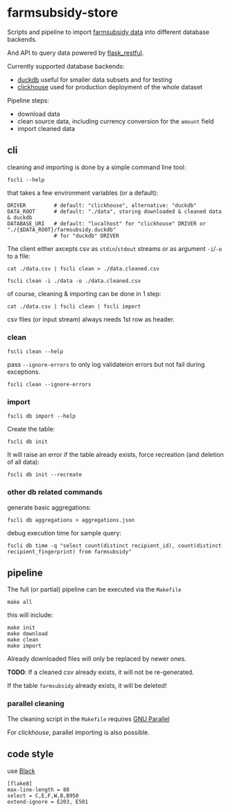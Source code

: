 # farmsubsidy-store

Scripts and pipeline to import [farmsubsidy data](https://data.farmsubsidy.org/latest/)
into different database backends.

And API to query data powered by [flask_restful](https://flask-restful.readthedocs.io/en/latest/).

Currently supported database backends:
- [duckdb](https://duckdb.org/) useful for smaller data subsets and for testing
- [clickhouse](https://clickhouse.com/) used for production deployment of the whole dataset

Pipeline steps:
- download data
- clean source data, including currency conversion for the `amount` field
- import cleaned data

## cli

cleaning and importing is done by a simple command line tool:

    fscli --help

that takes a few environment variables (or a default):

    DRIVER         # default: "clickhouse", alternative: "duckdb"
    DATA_ROOT      # default: "./data", storing downloaded & cleaned data & duckdb
    DATABASE_URI   # default: "localhost" for "clickhouse" DRIVER or "./{$DATA_ROOT}/farmsubsidy.duckdb"
                   # for "duckdb" DRIVER

The client either axcepts csv as `stdin`/`stdout` streams or as argument `-i`/`-o` to a file:

    cat ./data.csv | fscli clean > ./data.cleaned.csv

    fscli clean -i ./data -o ./data.cleaned.csv

of course, cleaning & importing can be done in 1 step:

    cat ./data.csv | fscli clean | fscli import

csv files (or input stream) always needs 1st row as header.


### clean

    fscli clean --help

pass `--ignore-errors` to only log validateion errors but not fail during exceptions.

    fscli clean --ignore-errors

### import

    fscli db import --help

Create the table:

    fscli db init

It will raise an error if the table already exists, force recreation (and deletion of all data):

    fscli db init --recreate

### other db related commands

generate basic aggregations:

    fscli db aggregations > aggregations.json

debug execution time for sample query:

    fscli db time -q "select count(distinct recipient_id), count(distinct recipient_fingerprint) from farmsubsidy"

## pipeline

The full (or partial) pipeline can be executed via the `Makefile`

    make all

this will include:

    make init
    make download
    make clean
    make import

Already downloaded files will only be replaced by newer ones.

**TODO**: If a cleaned csv already exists, it will not be re-generated.

If the table `farmsubsidy` already exists, it will be deleted!

### parallel cleaning

The cleaning script in the `Makefile` requires [GNU Parallel](https://www.gnu.org/software/parallel/)

For *clickhouse*, parallel importing is also possible.


## code style

use [Black](https://black.readthedocs.io/en/stable/)

```config
[flake8]
max-line-length = 88
select = C,E,F,W,B,B950
extend-ignore = E203, E501
```
